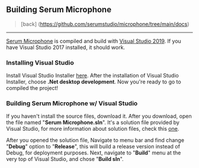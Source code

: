 ## Building Serum Microphone
> [back] (https://github.com/serumstudio/microphone/tree/main/docs)
---
[Serum Microphone](https://github.com/serumstudio/microphone) is compiled and build with [Visual Studio 2019](https://visualstudio.microsoft.com/downloads/). If you have Visual Studio 2017 installed, it should work.

### Installing Visual Studio
Install Visual Studio Installer [here](https://visualstudio.microsoft.com/downloads/). After the installation of Visual Studio Installer, choose **.Net desktop development**. Now you're ready to go to compiled the project!

### Building Serum Microphone w/ Visual Studio
If you haven't install the source files, download it. After you download, open the file named "**Serum Microphone.sln**". It's a solution file provided by Visual Studio, for more information about solution files, check this [one](https://docs.microsoft.com/en-us/visualstudio/ide/solutions-and-projects-in-visual-studio?view=vs-2019).

After you opened the solution file, Navigate to menu bar and find change "**Debug**" option to "**Release**", this will build a release version instead of Debug, for deployment purposes. Next, navigate to "**Build**" menu at the very top of Visual Studio, and chose "**Build sln**". 
